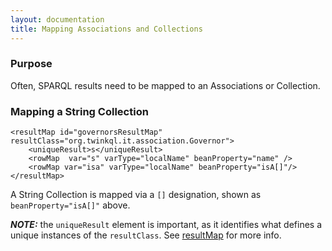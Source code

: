 ```yaml
---
layout: documentation
title: Mapping Associations and Collections
---
```


### Purpose
Often, SPARQL results need to be mapped to an Associations or Collection.

### Mapping a String Collection
	
	<resultMap id="governorsResultMap" resultClass="org.twinkql.it.association.Governor">
		<uniqueResult>s</uniqueResult>
		<rowMap  var="s" varType="localName" beanProperty="name" />
		<rowMap var="isa" varType="localName" beanProperty="isA[]"/>
	</resultMap>

A String Collection is mapped via a ```[]``` designation, shown as ```beanProperty="isA[]"``` above.

___NOTE:___ the ```uniqueResult``` element is important, as it identifies what defines a unique instances of the
```resultClass```. See [resultMap](resultMap.html) for more info.